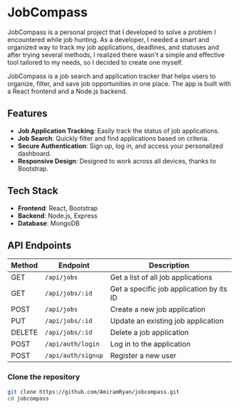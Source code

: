 # JobCompass

JobCompass is a personal project that I developed to solve a problem I encountered while job hunting.
As a developer, I needed a smart and organized way to track my job applications, deadlines, and statuses and after trying several methods, I realized there wasn't a simple and effective tool tailored to my needs, so I decided to create one myself.

JobCompass is a job search and application tracker that helps users to organize, filter, and save job opportunities in one place. The app is built with a React frontend and a Node.js backend.

## Features

- **Job Application Tracking**: Easily track the status of job applications.
- **Job Search**: Quickly filter and find applications based on criteria.
- **Secure Authentication**: Sign up, log in, and access your personalized dashboard.
- **Responsive Design**: Designed to work across all devices, thanks to Bootstrap.

## Tech Stack

- **Frontend**: React, Bootstrap
- **Backend**: Node.js, Express
- **Database**: MongoDB

## API Endpoints

| Method | Endpoint              | Description                                         |
|--------|-----------------------|-----------------------------------------------------|
| GET    | `/api/jobs`            | Get a list of all job applications                  |
| GET    | `/api/jobs/:id`        | Get a specific job application by its ID            |
| POST   | `/api/jobs`            | Create a new job application                        |
| PUT    | `/api/jobs/:id`        | Update an existing job application                  |
| DELETE | `/api/jobs/:id`        | Delete a job application                            |
| POST   | `/api/auth/login`      | Log in to the application                           |
| POST   | `/api/auth/signup`     | Register a new user                                 |


### Clone the repository

```bash
git clone https://github.com/AmiramRyan/jobcompass.git
cd jobcompass
